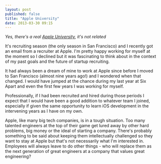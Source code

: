 ```yaml
---
layout: post
published: false
title: "Apple University"
date: 2013-03-30 09:15
---
```

*Yes, there's a real [Apple University](), it's not related*

It's recruiting season (the only season in San Francisco) and I recently got an email from a recruiter at Apple. I'm pretty happy working for myself at the moment so I declined but it was fascinating to think about in the context of my past goals and the future of startup recruiting.

It had always been a dream of mine to work at Apple since before I moved to San Francisco (almost nine years ago!) and I wondered when that changed. I would have jumped at the chance during my last year at Six Apart and even the first few years I was working for myself.

Professionally, if I had been recruited and hired during those periods I expect that I would have been a good addition to whatever team I joined, especially if given the same opportunity to learn iOS development in the intervening years as I have on my own.

Apple, like many big tech companies, is in a tough situation. Too many talented engineers at the top of their game get lured away by other hard problems, big money or the ideal of starting a company. There's probably something to be said about keeping them intellectually challenged so they want to stay at Apple but that's not necessarily what I'm interested in. Employees will always leave to do other things - who will replace them as the next generation of great engineers at a company that values great engineering?

